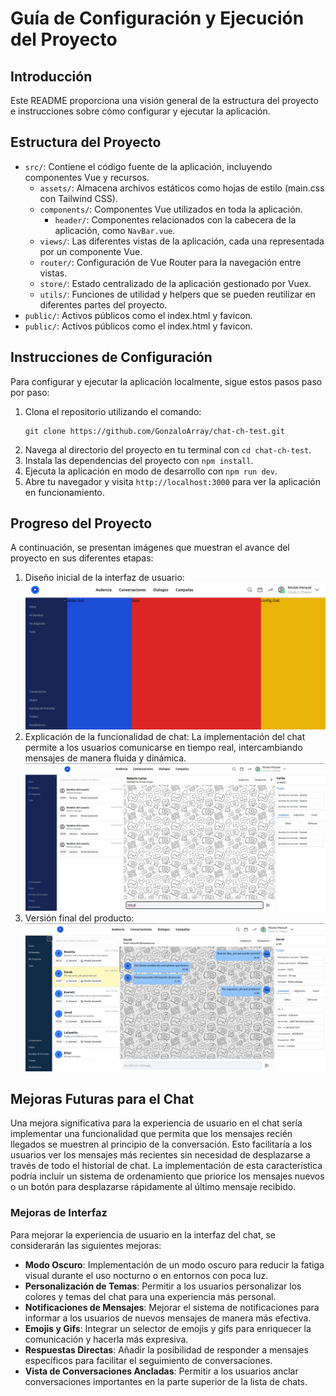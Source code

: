 # Guía de Configuración y Ejecución del Proyecto

## Introducción

Este README proporciona una visión general de la estructura del proyecto e instrucciones sobre cómo configurar y ejecutar la aplicación.

## Estructura del Proyecto

- `src/`: Contiene el código fuente de la aplicación, incluyendo componentes Vue y recursos.
  - `assets/`: Almacena archivos estáticos como hojas de estilo (main.css con Tailwind CSS).
  - `components/`: Componentes Vue utilizados en toda la aplicación.
    - `header/`: Componentes relacionados con la cabecera de la aplicación, como `NavBar.vue`.
  - `views/`: Las diferentes vistas de la aplicación, cada una representada por un componente Vue.
  - `router/`: Configuración de Vue Router para la navegación entre vistas.
  - `store/`: Estado centralizado de la aplicación gestionado por Vuex.
  - `utils/`: Funciones de utilidad y helpers que se pueden reutilizar en diferentes partes del proyecto.
- `public/`: Activos públicos como el index.html y favicon.
- `public/`: Activos públicos como el index.html y favicon.

## Instrucciones de Configuración

Para configurar y ejecutar la aplicación localmente, sigue estos pasos paso por paso:

1. Clona el repositorio utilizando el comando:
   ```
   git clone https://github.com/GonzaloArray/chat-ch-test.git
   ```
2. Navega al directorio del proyecto en tu terminal con `cd chat-ch-test`.
3. Instala las dependencias del proyecto con `npm install`.
4. Ejecuta la aplicación en modo de desarrollo con `npm run dev`.
5. Abre tu navegador y visita `http://localhost:3000` para ver la aplicación en funcionamiento.


## Progreso del Proyecto

A continuación, se presentan imágenes que muestran el avance del proyecto en sus diferentes etapas:

1. Diseño inicial de la interfaz de usuario:
   ![Diseño Inicial UI](./src/assets/proyect/Comienzo.jpeg)
2. Explicación de la funcionalidad de chat:
   La implementación del chat permite a los usuarios comunicarse en tiempo real, intercambiando mensajes de manera fluida y dinámica.
   ![Chat Funcionalidad](./src/assets/proyect/ChatConversation.jpeg)
3. Versión final del producto:
   ![Producto Final](./src/assets/proyect/Finish.jpeg)




## Mejoras Futuras para el Chat

Una mejora significativa para la experiencia de usuario en el chat sería implementar una funcionalidad que permita que los mensajes recién llegados se muestren al principio de la conversación. Esto facilitaría a los usuarios ver los mensajes más recientes sin necesidad de desplazarse a través de todo el historial de chat. La implementación de esta característica podría incluir un sistema de ordenamiento que priorice los mensajes nuevos o un botón para desplazarse rápidamente al último mensaje recibido.



### Mejoras de Interfaz

Para mejorar la experiencia de usuario en la interfaz del chat, se considerarán las siguientes mejoras:

- **Modo Oscuro**: Implementación de un modo oscuro para reducir la fatiga visual durante el uso nocturno o en entornos con poca luz.
- **Personalización de Temas**: Permitir a los usuarios personalizar los colores y temas del chat para una experiencia más personal.
- **Notificaciones de Mensajes**: Mejorar el sistema de notificaciones para informar a los usuarios de nuevos mensajes de manera más efectiva.
- **Emojis y Gifs**: Integrar un selector de emojis y gifs para enriquecer la comunicación y hacerla más expresiva.
- **Respuestas Directas**: Añadir la posibilidad de responder a mensajes específicos para facilitar el seguimiento de conversaciones.
- **Vista de Conversaciones Ancladas**: Permitir a los usuarios anclar conversaciones importantes en la parte superior de la lista de chats.


